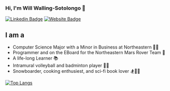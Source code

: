 ### Hi, I'm Will Walling-Sotolongo 👋


[![Linkedin Badge](https://img.shields.io/badge/-LinkedIn-0e76a8?style=flat-square&logo=Linkedin&logoColor=white)](https://www.linkedin.com/in/will-ws/)
[![Website Badge](https://img.shields.io/badge/Website-3b5998?style=flat-square&logo=google-chrome&logoColor=white)](https://alearningcurve.github.io/me/)

## I am a
- Computer Science Major with a Minor in Business at Northeastern 🧑‍💻
- Programmer and on the EBoard for the Northeastern Mars Rover Team 🤖
- A life-long Learner 📚
- Intramural volleyball and badminton player 🏐🏸
- Snowboarder, cooking enthusiest, and sci-fi book lover 🏂🍳📖

[![Top Langs](https://github-readme-stats.vercel.app/api/top-langs/?username=alearningcurve&layout=compact&hide=php)](https://github.com/anuraghazra/github-readme-stats)
